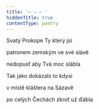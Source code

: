```yaml
---
title: '– – – '
hiddenTitle: true
contentType: poetry
---
```


<section>

Svatý Prokope Ty který jsi

patronem zemským ve své slávě

nedopusť aby Tvá moc slábla

Tak jako dokázals to kdysi

v místě kláštera na Sázavě

po celých Čechách zkroť už ďábla

</section>
